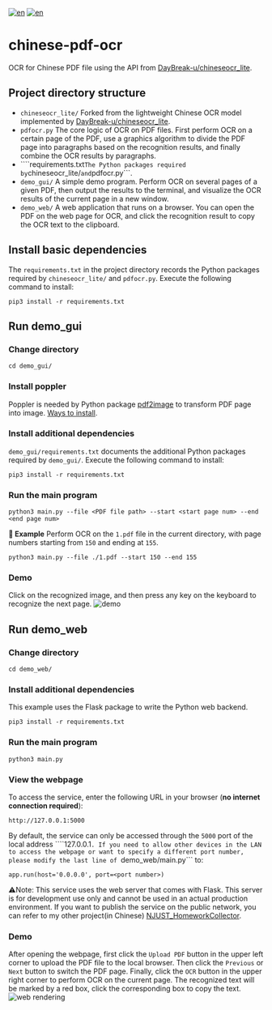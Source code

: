 [![en](https://img.shields.io/badge/README-en-red.svg)](./README.md)
[![en](https://img.shields.io/badge/README-en-gre.svg)](./README.en.md)

# chinese-pdf-ocr
OCR for Chinese PDF file using the API from [DayBreak-u/chineseocr\_lite](https://github.com/DayBreak-u/chineseocr_lite).

## Project directory structure
- ````chineseocr_lite/````
Forked from the lightweight Chinese OCR model implemented by [DayBreak-u/chineseocr\_lite](https://github.com/DayBreak-u/chineseocr_lite).
- ```pdfocr.py```
The core logic of OCR on PDF files. First perform OCR on a certain page of the PDF, use a graphics algorithm to divide the PDF page into paragraphs based on the recognition results, and finally combine the OCR results by paragraphs.
- ````requirements.txt```
The Python packages required by ```chineseocr_lite/``` and ```pdfocr.py```.
- ````demo_gui/````
A simple demo program. Perform OCR on several pages of a given PDF, then output the results to the terminal, and visualize the OCR results of the current page in a new window.
- ```demo_web/```
A web application that runs on a browser. You can open the PDF on the web page for OCR, and click the recognition result to copy the OCR text to the clipboard.

## Install basic dependencies
The ``requirements.txt`` in the project directory records the Python packages required by ```chineseocr_lite/``` and ```pdfocr.py```. Execute the following command to install:
````
pip3 install -r requirements.txt
````

## Run demo_gui
### Change directory
````
cd demo_gui/
````

### Install poppler
Poppler is needed by Python package [pdf2image](https://github.com/Belval/pdf2image) to transform PDF page into image. [Ways to install](https://github.com/Belval/pdf2image#windows).

### Install additional dependencies
```demo_gui/requirements.txt``` documents the additional Python packages required by ```demo_gui/```. Execute the following command to install:
````
pip3 install -r requirements.txt
````

### Run the main program
````
python3 main.py --file <PDF file path> --start <start page num> --end <end page num>
````
**📘 Example**
Perform OCR on the ```1.pdf``` file in the current directory, with page numbers starting from ```150``` and ending at ```155```.
````
python3 main.py --file ./1.pdf --start 150 --end 155
````

### Demo
Click on the recognized image, and then press any key on the keyboard to recognize the next page.
![demo](assets/demo.png)

## Run demo_web
### Change directory
````
cd demo_web/
````

### Install additional dependencies
This example uses the Flask package to write the Python web backend.
````
pip3 install -r requirements.txt
````

### Run the main program
````
python3 main.py
````

### View the webpage
To access the service, enter the following URL in your browser (**no internet connection required**):
````
http://127.0.0.1:5000
````
By default, the service can only be accessed through the ```5000``` port of the local address ````127.0.0.1```. If you need to allow other devices in the LAN to access the webpage or want to specify a different port number, please modify the last line of ```demo_web/main.py``` to:
````
app.run(host='0.0.0.0', port=<port number>)
````
⚠️Note:
This service uses the web server that comes with Flask. This server is for development use only and cannot be used in an actual production environment. If you want to publish the service on the public network, you can refer to my other project(in Chinese) [NJUST_HomeworkCollector](https://github.com/NewComer00/NJUST_HomeworkCollector).

### Demo
After opening the webpage, first click the ```Upload PDF``` button in the upper left corner to upload the PDF file to the local browser. Then click the ```Previous``` or ```Next``` button to switch the PDF page. Finally, click the ```OCR``` button in the upper right corner to perform OCR on the current page. The recognized text will be marked by a red box, click the corresponding box to copy the text.
![web rendering](assets/demo_web.png)